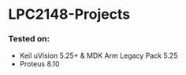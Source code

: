 # LPC2148-Projects

### Tested on:
 - Keil uVision 5.25+ & MDK Arm Legacy Pack 5.25
 - Proteus 8.10
 